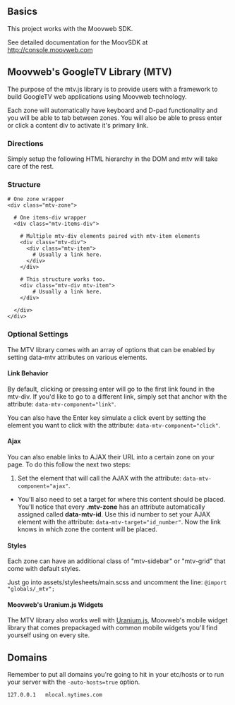 ## Basics
This project works with the Moovweb SDK.

See detailed documentation for the MoovSDK at http://console.moovweb.com

## Moovweb's GoogleTV Library (MTV)

The purpose of the mtv.js library is to provide users with a framework to build GoogleTV web applications using Moovweb technology.
 
Each zone will automatically have keyboard and D-pad functionality and you will be able to tab between zones. You will also be able to press enter or click a content div to activate it's primary link.
 
### Directions

Simply setup the following HTML hierarchy in the DOM and mtv will take care of the rest.
 
### Structure

    # One zone wrapper
    <div class="mtv-zone">

      # One items-div wrapper
      <div class="mtv-items-div">

        # Multiple mtv-div elements paired with mtv-item elements
        <div class="mtv-div">
          <div class="mtv-item">
            # Usually a link here.
          </div>
        </div>

        # This structure works too. 
        <div class="mtv-div mtv-item">
            # Usually a link here.
        </div>

      </div>
    </div>
 
### Optional Settings

The MTV library comes with an array of options that can be enabled by setting data-mtv attributes on various elements.

#### Link Behavior

By default, clicking or pressing enter will go to the first link found in the mtv-div. If you'd like to go to a different link, simply set that anchor with the attribute: `data-mtv-component="link"`.

You can also have the Enter key simulate a click event by setting the element you want to click with the attribute: `data-mtv-component="click"`.

#### Ajax

You can also enable links to AJAX their URL into a certain zone on your page. To do this follow the next two steps:

  1. Set the element that will call the AJAX with the attribute: `data-mtv-component="ajax"`.
  - You'll also need to set a target for where this content should be placed. You'll notice that every **.mtv-zone** has an attribute automatically assigned called **data-mtv-id**. Use this id number to set your AJAX element with the attribute: `data-mtv-target="id_number"`. Now the link knows in which zone the content will be placed.

#### Styles

Each zone can have an additional class of "mtv-sidebar" or "mtv-grid" that come with default styles.

Just go into assets/stylesheets/main.scss and uncomment the line: `@import "globals/_mtv";`

#### Moovweb's Uranium.js Widgets

The MTV library also works well with [Uranium.js](http://uraniumjs.com), Moovweb's mobile widget library that comes prepackaged with common mobile widgets you'll find yourself using on every site.

## Domains
Remember to put all domains you're going to hit in your etc/hosts
or to run your server with the `-auto-hosts=true` option.

    127.0.0.1 	mlocal.nytimes.com
